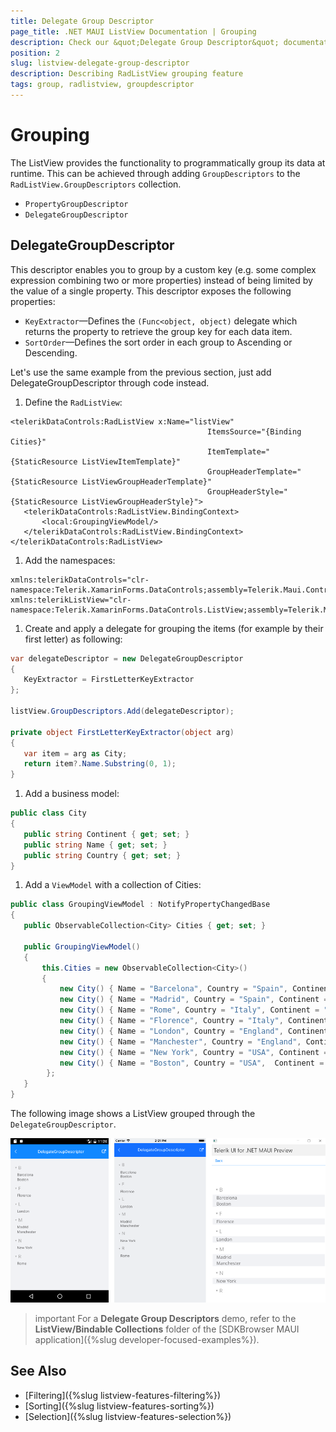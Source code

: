 ```yaml
---
title: Delegate Group Descriptor
page_title: .NET MAUI ListView Documentation | Grouping
description: Check our &quot;Delegate Group Descriptor&quot; documentation article for Telerik ListView for .NET MAUI.
position: 2
slug: listview-delegate-group-descriptor
description: Describing RadListView grouping feature
tags: group, radlistview, groupdescriptor
---
```


# Grouping

The ListView provides the functionality to programmatically group its data at runtime. This can be achieved through adding `GroupDescriptors` to the `RadListView.GroupDescriptors` collection.

* `PropertyGroupDescriptor`
* `DelegateGroupDescriptor`

## DelegateGroupDescriptor

This descriptor enables you to group by a custom key (e.g. some complex expression combining two or more properties) instead of being limited by the value of a single property. This descriptor exposes the following properties:

- `KeyExtractor`&mdash;Defines the `(Func<object, object)` delegate which returns the property to retrieve the group key for each data item.
- `SortOrder`&mdash;Defines the sort order in each group to Ascending or Descending.

Let's use the same example from the previous section, just add DelegateGroupDescriptor through code instead.

1. Define the `RadListView`:

 ```XAML
 <telerikDataControls:RadListView x:Name="listView"
                                             ItemsSource="{Binding Cities}"
                                             ItemTemplate="{StaticResource ListViewItemTemplate}"
                                             GroupHeaderTemplate="{StaticResource ListViewGroupHeaderTemplate}"
                                             GroupHeaderStyle="{StaticResource ListViewGroupHeaderStyle}">
    <telerikDataControls:RadListView.BindingContext>
        <local:GroupingViewModel/>
    </telerikDataControls:RadListView.BindingContext>
</telerikDataControls:RadListView>
 ```

1. Add the namespaces:

 ```XAML
xmlns:telerikDataControls="clr-namespace:Telerik.XamarinForms.DataControls;assembly=Telerik.Maui.Controls.Compatibility"
xmlns:telerikListView="clr-namespace:Telerik.XamarinForms.DataControls.ListView;assembly=Telerik.Maui.Controls.Compatibility"
 ```

1. Create and apply a delegate for grouping the items (for example by their first letter) as following:

 ```C#
 var delegateDescriptor = new DelegateGroupDescriptor
 { 
    KeyExtractor = FirstLetterKeyExtractor
 };

 listView.GroupDescriptors.Add(delegateDescriptor);

 private object FirstLetterKeyExtractor(object arg)
 {
    var item = arg as City;
    return item?.Name.Substring(0, 1);
 }
 ```

1. Add a business model:

 ```C#
public class City
{
    public string Continent { get; set; }
    public string Name { get; set; }
    public string Country { get; set; }
}
 ```

1. Add a `ViewModel` with a collection of Cities:

 ```C#
public class GroupingViewModel : NotifyPropertyChangedBase
{
    public ObservableCollection<City> Cities { get; set; }

    public GroupingViewModel()
    {
        this.Cities = new ObservableCollection<City>()
        {
            new City() { Name = "Barcelona", Country = "Spain", Continent = "Europe"},
            new City() { Name = "Madrid", Country = "Spain", Continent = "Europe" },
            new City() { Name = "Rome", Country = "Italy", Continent = "Europe" },
            new City() { Name = "Florence", Country = "Italy", Continent = "Europe" },
            new City() { Name = "London", Country = "England", Continent = "Europe" },
            new City() { Name = "Manchester", Country = "England", Continent = "Europe"},
            new City() { Name = "New York", Country = "USA", Continent = "North America" },
            new City() { Name = "Boston", Country = "USA",  Continent = "North America" }
         };
    }
}
 ```


The following image shows a ListView grouped through the `DelegateGroupDescriptor`.

![ListView Grouping](../images/listview_grouping_delegatedescriptor.png)

>important For a **Delegate Group Descriptors** demo, refer to the **ListView/Bindable Collections** folder of the [SDKBrowser MAUI application]({%slug developer-focused-examples%}).

## See Also

- [Filtering]({%slug listview-features-filtering%})
- [Sorting]({%slug listview-features-sorting%})
- [Selection]({%slug listview-features-selection%})
